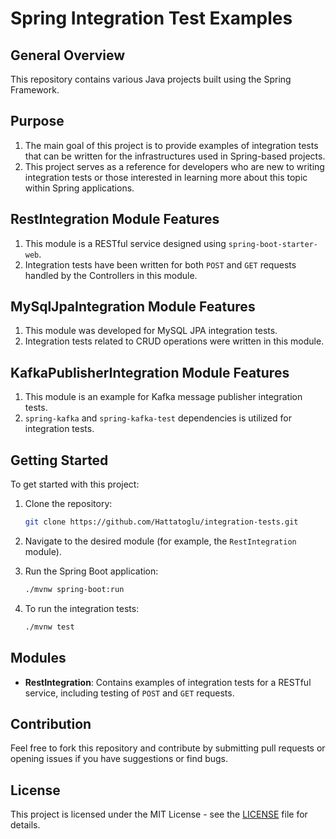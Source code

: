 # Spring Integration Test Examples

## General Overview

This repository contains various Java projects built using the Spring Framework.

## Purpose

1. The main goal of this project is to provide examples of integration tests that can be written for the infrastructures used in Spring-based projects.
2. This project serves as a reference for developers who are new to writing integration tests or those interested in learning more about this topic within Spring applications.

## RestIntegration Module Features

1. This module is a RESTful service designed using `spring-boot-starter-web`.
2. Integration tests have been written for both `POST` and `GET` requests handled by the Controllers in this module.

## MySqlJpaIntegration Module Features
1. This module was developed for MySQL JPA integration tests.
2. Integration tests related to CRUD operations were written in this module.

## KafkaPublisherIntegration Module Features
1. This module is an example for Kafka message publisher integration tests.
2. `spring-kafka` and `spring-kafka-test` dependencies is utilized for integration tests.

## Getting Started

To get started with this project:

1. Clone the repository:
    ```bash
    git clone https://github.com/Hattatoglu/integration-tests.git
    ```

2. Navigate to the desired module (for example, the `RestIntegration` module).

3. Run the Spring Boot application:
    ```bash
    ./mvnw spring-boot:run
    ```

4. To run the integration tests:
    ```bash
    ./mvnw test
    ```

## Modules

- **RestIntegration**: Contains examples of integration tests for a RESTful service, including testing of `POST` and `GET` requests.

## Contribution

Feel free to fork this repository and contribute by submitting pull requests or opening issues if you have suggestions or find bugs.

## License

This project is licensed under the MIT License - see the [LICENSE](LICENSE) file for details.

